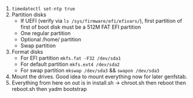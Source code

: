 1. `timedatectl set-ntp true`
2. Partition disks
    - If UEFI (verify via `ls /sys/firmware/efi/efivars/`), first partition of
      first of boot disk must be a 512M FAT EFI partition
    - One regular partition
    - Optional /home/ partition
    - Swap partition
3. Format disks
    - For EFI partition `mkfs.fat -F32 /dev/sda1`
    - For default partition `mkfs.ext4 /dev/sda2`
    - For swap partition `mkswap /dev/sda3` && `swapon /dev/sda3`
4. Mount the drives. Good idea to mount everything now for later genfstab.
5. Everything from here on out is in install.sh -> chroot.sh then reboot then
   reboot.sh then yadm bootstrap
